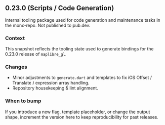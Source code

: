 ## 0.23.0 (Scripts / Code Generation)

Internal tooling package used for code generation and maintenance tasks in the mono‑repo. Not published to pub.dev.

### Context
This snapshot reflects the tooling state used to generate bindings for the 0.23.0 release of `maplibre_gl`. 

### Changes
* Minor adjustments to `generate.dart` and templates to fix iOS Offset / Translate / expression array handling.
* Repository housekeeping & lint alignment.

### When to bump
If you introduce a new flag, template placeholder, or change the output shape, increment the version here to keep reproducibility for past releases.
